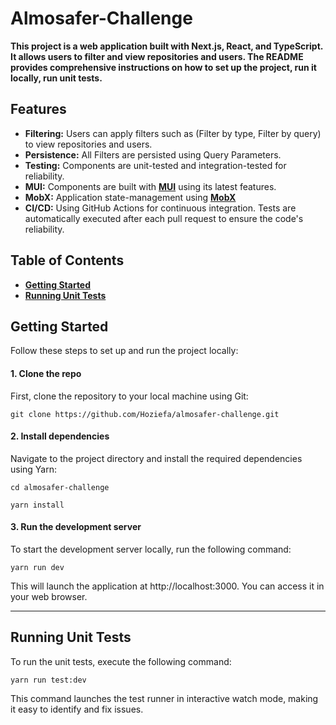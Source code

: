 # Almosafer-Challenge

**This project is a web application built with Next.js, React, and TypeScript. It allows users to filter and view repositories and users. The README provides comprehensive instructions on how to set up the project, run it locally, run unit tests.**

## Features

- **Filtering:** Users can apply filters such as (Filter by type, Filter by query) to view repositories and users.
- **Persistence:** All Filters are persisted using Query Parameters.
- **Testing:** Components are unit-tested and integration-tested for reliability.
- **MUI:** Components are built with **[MUI](https://mui.com)** using its latest features.
- **MobX:** Application state-management using **[MobX](https://mobx.js.org/README.html)**
- **CI/CD:** Using GitHub Actions for continuous integration. Tests are automatically executed after each pull request to ensure the code's reliability.

## Table of Contents

- [**Getting Started**](#getting-started)
- [**Running Unit Tests**](#running-unit-tests)

## Getting Started

Follow these steps to set up and run the project locally:

#### 1. Clone the repo

First, clone the repository to your local machine using Git:

`git clone https://github.com/Hoziefa/almosafer-challenge.git`

#### 2. Install dependencies

Navigate to the project directory and install the required dependencies using Yarn:

`cd almosafer-challenge`

`yarn install`

#### 3. Run the development server

To start the development server locally, run the following command:

`yarn run dev`

This will launch the application at http://localhost:3000. You can access it in your web browser.

___

## Running Unit Tests

To run the unit tests, execute the following command:

`yarn run test:dev`

This command launches the test runner in interactive watch mode, making it easy to identify and fix issues.
